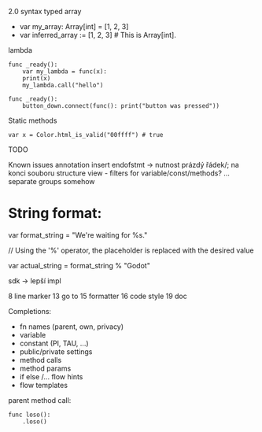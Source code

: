 2.0 syntax
typed array
- var my_array: Array[int] = [1, 2, 3]
- var inferred_array := [1, 2, 3] # This is Array[int].



lambda
```
func _ready():
    var my_lambda = func(x):
    print(x)
    my_lambda.call("hello")
```
```
func _ready():
    button_down.connect(func(): print("button was pressed"))
```

Static methods
```
var x = Color.html_is_valid("00ffff") # true
```

TODO

Known issues
annotation insert
endofstmt -> nutnost prázdý řádek/; na konci souboru
structure view - filters for variable/const/methods? ... separate groups somehow

# String format:
var format_string = "We're waiting for %s."

// Using the '%' operator, the placeholder is replaced with the desired value

var actual_string = format_string % "Godot"




sdk -> lepší impl

8 line marker
13 go to
15 formatter
16 code style
19 doc

Completions:
- fn names (parent, own, privacy)
- variable
- constant (PI, TAU, ...)
- public/private settings
- method calls
- method params
- if else /...  flow hints
- flow templates

parent method call:
```
func loso():
    .loso()
```
